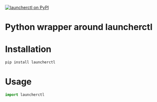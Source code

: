 [![launcherctl on PyPI](https://img.shields.io/pypi/v/launcherctl)](https://pypi.org/project/launcherctl)

Python wrapper around launcherctl
=================================

Installation
============

```bash
pip install launcherctl
```

Usage
=====

```python
import launcherctl
```
